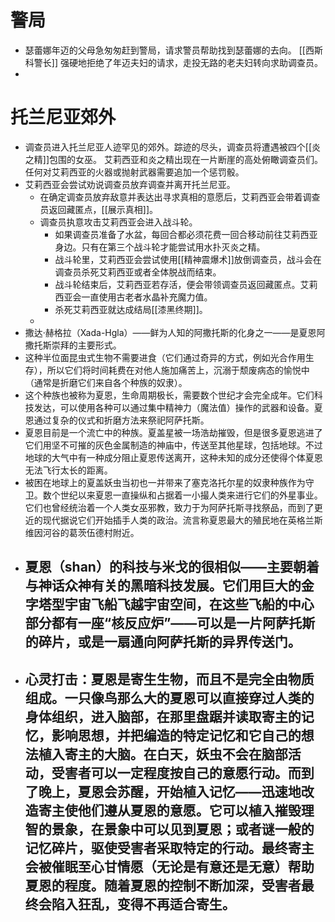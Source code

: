 # 警局
- 瑟蕾娜年迈的父母急匆匆赶到警局，请求警员帮助找到瑟蕾娜的去向。
  [[西斯科警长]] 强硬地拒绝了年迈夫妇的请求，走投无路的老夫妇转向求助调查员。
-
# 托兰尼亚郊外
- 调查员进入托兰尼亚人迹罕见的郊外。踪迹的尽头，调查员将遭遇被四个[[炎之精]]包围的女巫。 艾莉西亚和炎之精出现在一片断崖的高处俯瞰调查员们。任何对艾莉西亚的火器或抛射武器需要追加一个惩罚骰。
- 艾莉西亚会尝试劝说调查员放弃调查并离开托兰尼亚。
	- 在确定调查员放弃敌意并表达出寻求真相的意愿后，艾莉西亚会带着调查员返回藏匿点，[[展示真相]]。
	- 调查员执意攻击艾莉西亚会进入战斗轮。
		- 如果调查员准备了水盆，每回合都必须花费一回合移动前往艾莉西亚身边。只有在第三个战斗轮才能尝试用水扑灭炎之精。
		- 战斗轮里，艾莉西亚会尝试使用[[精神震爆术]]放倒调查员，战斗会在调查员杀死艾莉西亚或者全体脱战而结束。
		- 战斗轮结束后，艾莉西亚若存活，便会带领调查员返回藏匿点。艾莉西亚会一直使用古老者水晶补充魔力值。
		- 杀死艾莉西亚就达成结局[[漆黑终期]]。
	-
- 撒达·赫格拉（Xada-Hgla）——鲜为人知的阿撒托斯的化身之一——是夏恩阿撒托斯崇拜的主要形式。
- 这种半位面昆虫式生物不需要进食（它们通过奇异的方式，例如光合作用生存），所以它们将时间耗费在对他人施加痛苦上，沉溺于颓废病态的愉悦中（通常是折磨它们来自各个种族的奴隶）。
- 这个种族也被称为夏恩，生命周期极长，需要数个世纪才会完全成年。它们科技发达，可以使用各种可以通过集中精神力（魔法值）操作的武器和设备。夏恩通过复杂的仪式和折磨方法来祭祀阿萨托斯。
- 夏恩目前是一个流亡中的种族。夏盖星被一场浩劫摧毁，但是很多夏恩逃进了它们用坚不可摧的灰色金属制造的神庙中，传送至其他星球，包括地球。不过地球的大气中有一种成分阻止夏恩传送离开，这种未知的成分还使得个体夏恩无法飞行太长的距离。
- 被困在地球上的夏盖妖虫当初也一并带来了塞克洛托尔星的奴隶种族作为守卫。数个世纪以来夏恩一直操纵和占据着一小撮人类来进行它们的外星事业。它们也曾经统治着一个人类女巫邪教，致力于为阿萨托斯寻找祭品，而到了更近的现代据说它们开始插手人类的政治。流言称夏恩最大的殖民地在英格兰斯维因河谷的葛茨伍德村附近。
- 夏恩（shan）的科技与米戈的很相似——主要朝着与神话众神有关的黑暗科技发展。它们用巨大的金字塔型宇宙飞船飞越宇宙空间，在这些飞船的中心部分都有一座“核反应炉”——可以是一片阿萨托斯的碎片，或是一扇通向阿萨托斯的异界传送门。
	-
- 心灵打击：夏恩是寄生生物，而且不是完全由物质组成。一只像鸟那么大的夏恩可以直接穿过人类的身体组织，进入脑部，在那里盘踞并读取寄主的记忆，影响思想，并把编造的特定记忆和它自己的想法植入寄主的大脑。在白天，妖虫不会在脑部活动，受害者可以一定程度按自己的意愿行动。而到了晚上，夏恩会苏醒，开始植入记忆——迅速地改造寄主使他们遵从夏恩的意愿。它可以植入摧毁理智的景象，在景象中可以见到夏恩；或者谜一般的记忆碎片，驱使受害者采取特定的行动。最终寄主会被催眠至心甘情愿（无论是有意还是无意）帮助夏恩的程度。随着夏恩的控制不断加深，受害者最终会陷入狂乱，变得不再适合寄生。
	-
